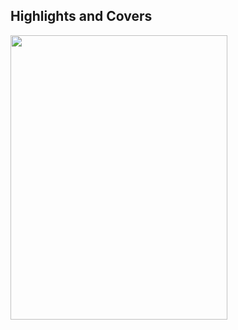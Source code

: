 ## Highlights and Covers

<img src="https://image.ibb.co/bwqUad/wrr.png" width="347" height="455" align="left" border="0" style="border-style: none;">

